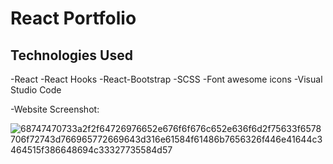 # React Portfolio

## Technologies Used

-React
-React Hooks
-React-Bootstrap
-SCSS
-Font awesome icons
-Visual Studio Code


-Website Screenshot:

![68747470733a2f2f64726976652e676f6f676c652e636f6d2f75633f6578706f72743d766965772669643d316e61584f61486b7656326f446e41644c3464515f386648694c33327735584d57](https://user-images.githubusercontent.com/81470200/194046841-6eb3c527-9d5e-43d3-8784-b8bd46046387.png)


